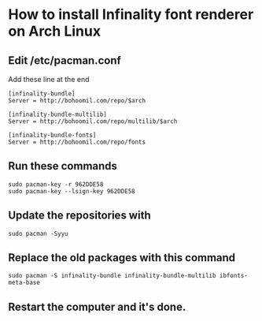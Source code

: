 # How to install Infinality font renderer on Arch Linux
## Edit /etc/pacman.conf
Add these line at the end

	[infinality-bundle]
	Server = http://bohoomil.com/repo/$arch

	[infinality-bundle-multilib]
	Server = http://bohoomil.com/repo/multilib/$arch

	[infinality-bundle-fonts]
	Server = http://bohoomil.com/repo/fonts

## Run these commands
	sudo pacman-key -r 962DDE58
	sudo pacman-key --lsign-key 962DDE58

## Update the repositories with
	sudo pacman -Syyu

## Replace the old packages with this command
	sudo pacman -S infinality-bundle infinality-bundle-multilib ibfonts-meta-base

## Restart the computer and it's done.
